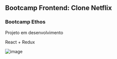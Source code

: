 ## Bootcamp Frontend: Clone Netflix 

### Bootcamp Ethos

Projeto em desenvolvimento

React + Redux

![image](https://user-images.githubusercontent.com/82785772/147575977-0b8e595c-4fff-4afe-9cd7-7e24ede60aff.png)

